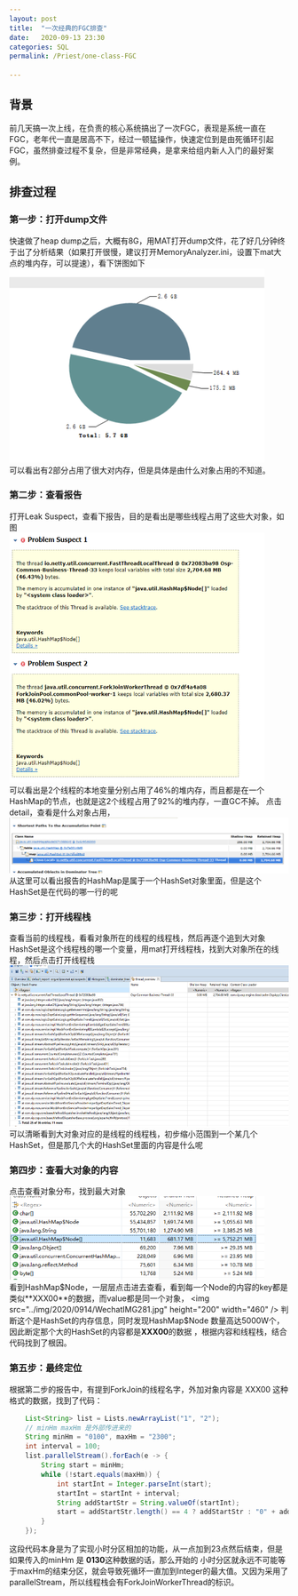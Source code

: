 ```yaml
---
layout: post  
title:  "一次经典的FGC排查"  
date:   2020-09-13 23:30  
categories: SQL  
permalink: /Priest/one-class-FGC

---
```




## 背景
前几天搞一次上线，在负责的核心系统搞出了一次FGC，表现是系统一直在FGC，老年代一直是居高不下，经过一顿猛操作，快速定位到是由死循环引起FGC，虽然排查过程不复杂，但是非常经典，是拿来给组内新人入门的最好案例。

## 排查过程
### 第一步：打开dump文件
快速做了heap dump之后，大概有8G，用MAT打开dump文件，花了好几分钟终于出了分析结果（如果打开很慢，建议打开MemoryAnalyzer.ini，设置下mat大点的堆内存，可以提速），看下饼图如下   
<img src="../img/2020/0914/WechatIMG267.jpg" height="350" width="460" />  
可以看出有2部分占用了很大对内存，但是具体是由什么对象占用的不知道。  

### 第二步：查看报告
打开Leak Suspect，查看下报告，目的是看出是哪些线程占用了这些大对象，如图  
<img src="../img/2020/0914/WechatIMG268.jpg" height="450" width="460" />  
可以看出是2个线程的本地变量分别占用了46%的堆内存，而且都是在一个HashMap的节点，也就是这2个线程占用了92%的堆内存，一直GC不掉。
点击detail，查看是什么对象占用，  
<img src="../img/2020/0914/WechatIMG270.jpg" height="100" width="540" />  
从这里可以看出报告的HashMap是属于一个HashSet对象里面，但是这个HashSet是在代码的哪一行的呢

### 第三步：打开线程栈
查看当前的线程栈，看看对象所在的线程的线程栈，然后再逐个追到大对象HashSet是这个线程栈的哪一个变量，用mat打开线程栈，找到大对象所在的线程，然后点击打开线程栈  
<img src="../img/2020/0914/WechatIMG271.jpg" height="290" width="660" />  
可以清晰看到大对象对应的是线程的线程栈，初步缩小范围到一个某几个HashSet，但是那几个大的HashSet里面的内容是什么呢

### 第四步：查看大对象的内容
点击查看对象分布，找到最大对象  
<img src="../img/2020/0914/WechatIMG269.jpg" height="150" width="460" />    
看到HashMap$Node，一层层点击进去查看，看到每一个Node的内容的key都是类似**XXX00**的数据，而value都是同一个对象，  
<img src="../img/2020/0914/WechatIMG281.jpg" height="200" width="460" /> 
判断这个是HashSet的内存信息，同时发现HashMap$Node 数量高达5000W个，因此断定那个大的HashSet的内容都是**XXX00**的数据
 ，根据内容和线程栈，结合代码找到了根因。  

### 第五步：最终定位
根据第二步的报告中，有提到ForkJoin的线程名字，外加对象内容是 XXX00 这种格式的数据，找到了代码：  

```java
    List<String> list = Lists.newArrayList("1", "2");
    // minHm maxHm 是外部传进来的
    String minHm = "0100", maxHm = "2300";
    int interval = 100;
    list.parallelStream().forEach(e -> {
        String start = minHm;
        while (!start.equals(maxHm)) {
            int startInt = Integer.parseInt(start);
            startInt = startInt + interval;
            String addStartStr = String.valueOf(startInt);
            start = addStartStr.length() == 4 ? addStartStr : "0" + addStartStr;
        }
    });
```
这段代码本身是为了实现小时分区相加的功能，从一点加到23点然后结束，但是如果传入的minHm 是 **0130**这种数据的话，那么开始的
小时分区就永远不可能等于maxHm的结束分区，就会导致死循环一直加到Integer的最大值。又因为采用了parallelStream，所以线程栈会有ForkJoinWorkerThread的标识。  
